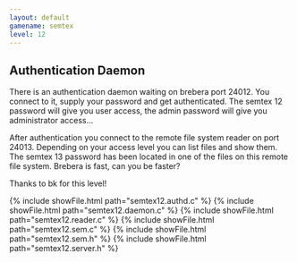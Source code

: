 ```yaml
---
layout: default
gamename: semtex
level: 12
---
```

Authentication Daemon
---------------------
There is an authentication daemon waiting on brebera port 24012. You
connect to it, supply your password and get authenticated. The
semtex 12 password will give you user access, the admin password
will give you administrator access...

After authentication you connect to the remote file system reader
on port 24013. Depending on your access level you can list files and
show them. The semtex 13 password has been located in one of the
files on this remote file system. Brebera is fast, can you be
faster?

Thanks to bk for this level!

{% include showFile.html path="semtex12.authd.c" %}
{% include showFile.html path="semtex12.daemon.c" %}
{% include showFile.html path="semtex12.reader.c" %}
{% include showFile.html path="semtex12.sem.c" %}
{% include showFile.html path="semtex12.sem.h" %}
{% include showFile.html path="semtex12.server.h" %}
